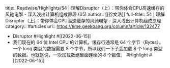 title:: Readwise/Highlights/54 | 理解Disruptor（上）：带你体会CPU高速缓存的风驰电掣 - 深入浅出计算机组成原理 (65)
author:: [[徐文浩]]
full-title:: 54 | 理解Disruptor（上）：带你体会CPU高速缓存的风驰电掣 - 深入浅出计算机组成原理
category:: #articles
url:: https://time.geekbang.org/column/article/132477

- Disruptor #Highlight #[[2022-06-15]]
- 我们现在的 64 位 Intel CPU 的计算机，缓存行通常是 64 个字节（Bytes）。一个 long 类型的数据需要 8 个字节，所以我们一下子会加载 8 个 long 类型的数据。也就是说，一次加载数组里面连续的 8 个数值。 #Highlight #[[2022-06-15]]